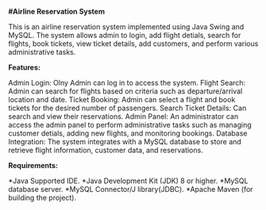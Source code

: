 **#Airline Reservation System**

This is an airline reservation system implemented using Java Swing and MySQL.
The system allows admin to login, add flight detials, search for flights, book tickets, view ticket details, add customers, and perform various administrative tasks.

**Features:**

Admin Login: Olny Admin can log in to access the system.
Flight Search: Admin can search for flights based on criteria such as departure/arrival location and date.
Ticket Booking: Admin can select a flight and book tickets for the desired number of passengers.
Search Ticket Details: Can search and view their reservations.
Admin Panel: An administrator can access the admin panel to perform administrative tasks such as managing customer detials, adding new flights, and monitoring bookings.
Database Integration: The system integrates with a MySQL database to store and retrieve flight information, customer data, and reservations.


**Requirements:**

*Java Supported IDE.
*Java Development Kit (JDK) 8 or higher.
*MySQL database server.
*MySQL Connector/J library(JDBC).
*Apache Maven (for building the project).
